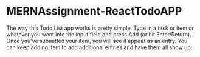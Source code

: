 # MERNAssignment-ReactTodoAPP

The way this Todo List app works is pretty simple. Type in a task or item or whatever you want into the input field and press Add (or hit Enter/Return). Once you've submitted your item, you will see it appear as an entry. You can keep adding item to add additional entries and have them all show up:
